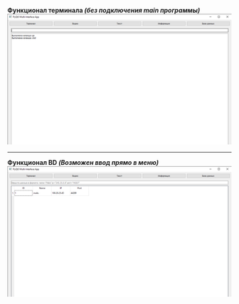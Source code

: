 **Функционал терминала _(без подключения main программы)_**
![Функционал терминала](/img/imgReadme/terminal1.png)

---

**Функционал BD _(Возможен ввод прямо в меню)_**
![Функционал BD](/img/imgReadme/BD1.png)